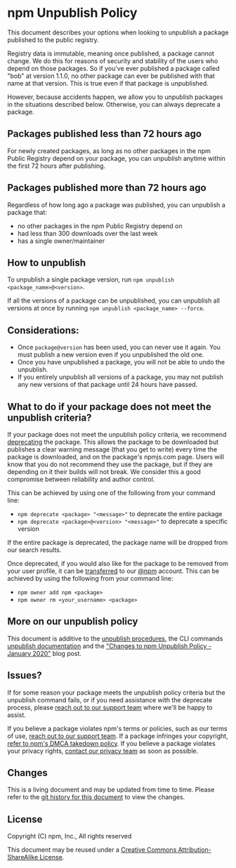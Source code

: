 # npm Unpublish Policy
This document describes your options when looking to unpublish a package published to the public registry.

Registry data is immutable, meaning once published, a package cannot change. We do this for reasons of security and stability of the users who depend on those packages. So if you've ever published a package called "bob" at version 1.1.0, no other package can ever be published with that name at that version. This is true even if that package is unpublished.

However, because accidents happen, we allow you to unpublish packages in the situations described below. Otherwise, you can always deprecate a package.

## Packages published less than 72 hours ago

For newly created packages, as long as no other packages in the npm Public Registry depend on your package, you can unpublish anytime within the first 72 hours after publishing.

## Packages published more than 72 hours ago

Regardless of how long ago a package was published, you can unpublish a package that:

- no other packages in the npm Public Registry depend on
- had less than 300 downloads over the last week
- has a single owner/maintainer

## How to unpublish

To unpublish a single package version, run `npm unpublish <package_name>@<version>`.

If all the versions of a package can be unpublished, you can unpublish all versions at once by running `npm unpublish <package_name> --force`.

## Considerations:

- Once `package@version` has been used, you can never use it again. You must publish a new version even if you unpublished the old one.
- Once you have unpublished a package, you will not be able to undo the unpublish.
- If you entirely unpublish all versions of a package, you may not publish any new versions of that package until 24 hours have passed.

## What to do if your package does not meet the unpublish criteria?

If your package does not meet the unpublish policy criteria, we recommend [deprecating](https://docs.npmjs.com/cli/deprecate) the package. This allows the package to be downloaded but publishes a clear warning message (that you get to write) every time the package is downloaded, and on the package's npmjs.com page. Users will know that you do not recommend they use the package, but if they are depending on it their builds will not break. We consider this a good compromise between reliability and author control.

This can be achieved by using one of the following from your command line:

- `npm deprecate <package> "<message>"` to deprecate the entire package
- `npm deprecate <package>@<version> "<message>"` to deprecate a specific version

If the entire package is deprecated, the package name will be dropped from our search results.

Once deprecated, if you would also like for the package to be removed from your user profile, it can be [transferred](https://docs.npmjs.com/cli/owner) to our [@npm](https://www.npmjs.com/~npm) account. This can be achieved by using the following from your command line:

- `npm owner add npm <package>`
- `npm owner rm <your_username> <package>`


## More on our unpublish policy

This document is additive to the [unpublish procedures](https://docs.npmjs.com/unpublishing-packages-from-the-registry), the CLI commands [unpublish documentation](https://docs.npmjs.com/cli/unpublish) and the ["Changes to npm Unpublish Policy - January 2020"](https://blog.npmjs.org/post/190553543620/changes-to-npmunpublish-policy-january-2020) blog post.

## Issues?

If for some reason your package meets the unpublish policy criteria but the unpublish command fails, or if you need assistance with the deprecate process, please [reach out to our support team](https://npmjs.com/support) where we'll be happy to assist.

If you believe a package violates npm's terms or policies, such as our terms of use, [reach out to our support team](https://www.npmjs.com/support).  If a package infringes your copyright, [refer to npm's DMCA takedown policy](https://www.npmjs.com/policies/dmca).  If you believe a package violates your privacy rights, [contact our privacy team](https://www.npmjs.com/policies/privacy#contact) as soon as possible.

## Changes

This is a living document and may be updated from time to time.
Please refer to the [git history for this
document](https://github.com/npm/policies/commits/master/unpublish.md)
to view the changes.

## License

Copyright (C) npm, Inc., All rights reserved

This document may be reused under a [Creative Commons
Attribution-ShareAlike
License](https://creativecommons.org/licenses/by-sa/4.0/).
